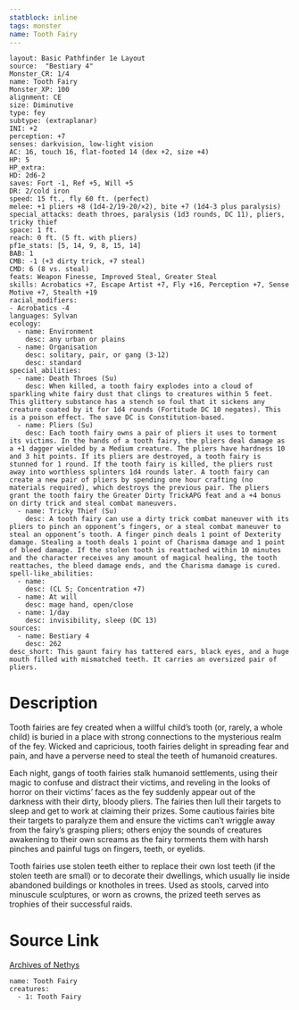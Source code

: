 ```yaml
---
statblock: inline
tags: monster
name: Tooth Fairy
---
```

```statblock
layout: Basic Pathfinder 1e Layout
source:  "Bestiary 4"
Monster_CR: 1/4
name: Tooth Fairy
Monster_XP: 100
alignment: CE
size: Diminutive
type: fey
subtype: (extraplanar)
INI: +2
perception: +7
senses: darkvision, low-light vision
AC: 16, touch 16, flat-footed 14 (dex +2, size +4)
HP: 5
HP_extra: 
HD: 2d6-2
saves: Fort -1, Ref +5, Will +5
DR: 2/cold iron
speed: 15 ft., fly 60 ft. (perfect)
melee: +1 pliers +8 (1d4-2/19-20/×2), bite +7 (1d4-3 plus paralysis)
special_attacks: death throes, paralysis (1d3 rounds, DC 11), pliers, tricky thief
space: 1 ft.
reach: 0 ft. (5 ft. with pliers)
pf1e_stats: [5, 14, 9, 8, 15, 14]
BAB: 1
CMB: -1 (+3 dirty trick, +7 steal)
CMD: 6 (8 vs. steal)
feats: Weapon Finesse, Improved Steal, Greater Steal
skills: Acrobatics +7, Escape Artist +7, Fly +16, Perception +7, Sense Motive +7, Stealth +19
racial_modifiers:
- Acrobatics -4
languages: Sylvan
ecology:
  - name: Environment
    desc: any urban or plains
  - name: Organisation
    desc: solitary, pair, or gang (3-12)
    desc: standard
special_abilities:
  - name: Death Throes (Su)
    desc: When killed, a tooth fairy explodes into a cloud of sparkling white fairy dust that clings to creatures within 5 feet. This glittery substance has a stench so foul that it sickens any creature coated by it for 1d4 rounds (Fortitude DC 10 negates). This is a poison effect. The save DC is Constitution-based.
  - name: Pliers (Su)
    desc: Each tooth fairy owns a pair of pliers it uses to torment its victims. In the hands of a tooth fairy, the pliers deal damage as a +1 dagger wielded by a Medium creature. The pliers have hardness 10 and 3 hit points. If its pliers are destroyed, a tooth fairy is stunned for 1 round. If the tooth fairy is killed, the pliers rust away into worthless splinters 1d4 rounds later. A tooth fairy can create a new pair of pliers by spending one hour crafting (no materials required), which destroys the previous pair. The pliers grant the tooth fairy the Greater Dirty TrickAPG feat and a +4 bonus on dirty trick and steal combat maneuvers.
  - name: Tricky Thief (Su)
    desc: A tooth fairy can use a dirty trick combat maneuver with its pliers to pinch an opponent’s fingers, or a steal combat maneuver to steal an opponent’s tooth. A finger pinch deals 1 point of Dexterity damage. Stealing a tooth deals 1 point of Charisma damage and 1 point of bleed damage. If the stolen tooth is reattached within 10 minutes and the character receives any amount of magical healing, the tooth reattaches, the bleed damage ends, and the Charisma damage is cured.
spell-like_abilities:
  - name:
    desc: (CL 5; Concentration +7)
  - name: At will
    desc: mage hand, open/close
  - name: 1/day
    desc: invisibility, sleep (DC 13)
sources:
  - name: Bestiary 4
    desc: 262
desc_short: This gaunt fairy has tattered ears, black eyes, and a huge mouth filled with mismatched teeth. It carries an oversized pair of pliers.
```
# Description
Tooth fairies are fey created when a willful child’s tooth (or, rarely, a whole child) is buried in a place with strong connections to the mysterious realm of the fey. Wicked and capricious, tooth fairies delight in spreading fear and pain, and have a perverse need to steal the teeth of humanoid creatures.

Each night, gangs of tooth fairies stalk humanoid settlements, using their magic to confuse and distract their victims, and reveling in the looks of horror on their victims’ faces as the fey suddenly appear out of the darkness with their dirty, bloody pliers. The fairies then lull their targets to sleep and get to work at claiming their prizes. Some cautious fairies bite their targets to paralyze them and ensure the victims can’t wriggle away from the fairy’s grasping pliers; others enjoy the sounds of creatures awakening to their own screams as the fairy torments them with harsh pinches and painful tugs on fingers, teeth, or eyelids.

Tooth fairies use stolen teeth either to replace their own lost teeth (if the stolen teeth are small) or to decorate their dwellings, which usually lie inside abandoned buildings or knotholes in trees. Used as stools, carved into minuscule sculptures, or worn as crowns, the prized teeth serves as trophies of their successful raids.
# Source Link
[Archives of Nethys](https://aonprd.com/MonsterDisplay.aspx?ItemName=Tooth%20Fairy)
```encounter-table
name: Tooth Fairy
creatures:
  - 1: Tooth Fairy
```
